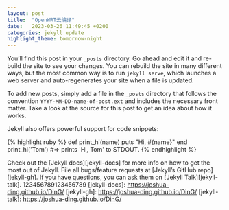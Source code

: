 ```yaml
---
layout: post
title:  "OpenWRT云编译"
date:   2023-03-26 11:49:45 +0200
categories: jekyll update
highlight_theme: tomorrow-night
---
```

You’ll find this post in your `_posts` directory. Go ahead and edit it and re-build the site to see your changes. You can rebuild the site in many different ways, but the most common way is to run `jekyll serve`, which launches a web server and auto-regenerates your site when a file is updated.

To add new posts, simply add a file in the `_posts` directory that follows the convention `YYYY-MM-DD-name-of-post.ext` and includes the necessary front matter. Take a look at the source for this post to get an idea about how it works.

Jekyll also offers powerful support for code snippets:

{% highlight ruby %}
def print_hi(name)
  puts "Hi, #{name}"
end
print_hi('Tom')
#=> prints 'Hi, Tom' to STDOUT.
{% endhighlight %}

Check out the [Jekyll docs][jekyll-docs] for more info on how to get the most out of Jekyll. File all bugs/feature requests at [Jekyll’s GitHub repo][jekyll-gh]. If you have questions, you can ask them on [Jekyll Talk][jekyll-talk].
123456789123456789
[jekyll-docs]: https://joshua-ding.github.io/DinG/
[jekyll-gh]:   https://joshua-ding.github.io/DinG/
[jekyll-talk]: https://joshua-ding.github.io/DinG/
